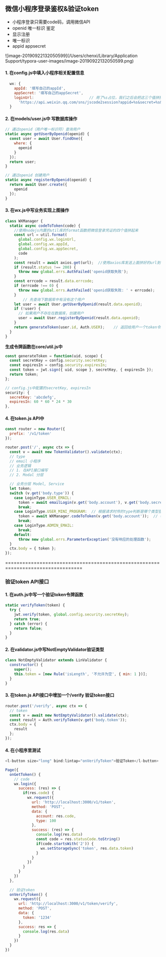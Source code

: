 ## 微信小程序登录鉴权&验证token

- 小程序登录只需要code码，调用微信API
- openid 唯一标识 鉴定
- 显示注册
- 唯一标识
- appid appsecret

![image-20190922132050599](/Users/chenxi/Library/Application Support/typora-user-images/image-20190922132050599.png)



#### 1. 在config.js中填入小程序相关配置信息

```js
  wx: {
    appId: '填写自己的appId',
    appSecret: '填写自己的appSecret',
    loginUrl:                         // 用了%s占位，我们之后会把这三个值拼接起来
      'https://api.weixin.qq.com/sns/jscode2session?appid=%s&secret=%s&js_code=%s&grant_type=authorization_code'
  }
```



#### 2. 在models/user.js中 写数据库操作

```js
// 通过openid（用户唯一标识符）查询用户
static async getUserByOpenid(openid) {
  const user = await User.findOne({
    where: {
      openid
    }
  });
  return user;
}

// 通过openid 创建用户
static async registerByOpenid(openid) {
  return await User.create({
    openid
  });
}
```



#### 3. 在wx.js中写业务实现上图操作

```js
class WXManager {
  static async codeToToken(code) {
    //使用nodejs内置的util库的format函数把微信登录凭证的四个值拼起来
    const url = util.format(
      global.config.wx.loginUrl,
      global.config.wx.appId,
      global.config.wx.appSecret,
      code
    );
    const result = await axios.get(url);  //使用axios库发送上面拼好的url到微信验证登录的网址
    if (result.status !== 200) {
      throw new global.errs.AuthFailed('openid获取失败');
    }
    const errcode = result.data.errcode;
    if (errcode !== 0) {
      throw new global.errs.AuthFailed('openid获取失败: ' + errcode);
    }
		// 先查询下数据库中有没有这个用户
    let user = await User.getUserByOpenid(result.data.openid);
    if (!user) {
      // 如果用户不存在在数据库，创建用户
      user = await User.registerByOpenid(result.data.openid);
    }
    return generateToken(user.id, Auth.USER);    // 返回给用户一个token令牌
  }
}
```

**生成令牌函数在core/util.js中**

```js
const generateToken = function(uid, scope) {
  const secretKey = config.security.secretKey;
  const expiresIn = config.security.expiresIn;
  const token = jwt.sign({ uid, scope }, secretKey, { expiresIn });
  return token;
};
```

```js
// config.js中配置的secretKey, expiresIn
security: {
  secretKey: 'abcdefg',
  expiresIn: 60 * 60 * 24 * 30
},
```



#### 4. 在token.js API中

```js
const router = new Router({
  prefix: '/v1/token'
});

router.post('/', async ctx => {
  const v = await new TokenValidator().validate(ctx);
  // type
  // email 小程序
  // 业务逻辑
  // 1. 在API接口编写
  // 2. Modal 分层

  // 业务分层 Model, Service
  let token;
  switch (v.get('body.type')) {
    case LoginType.USER_EMAIL:
      token = await emailLogin(v.get('body.account'), v.get('body.secret'));
      break;
    case LoginType.USER_MINI_PROGRAM:  // 根据请求时传的type判断是哪个类型登录
      token = await WXManager.codeToToken(v.get('body.account'));  // 参数是小程序code码
      break;
    case LoginType.ADMIN_EMAIL:
      break;
    default:
      throw new global.errs.ParameterException('没有响应的处理函数');
  }
  ctx.body = { token };
});
```



=================================================================================



### 验证token API接口

#### 1. 在auth.js中写一个验证token令牌函数

```js
static verifyToken(token) {
  try {
    jwt.verify(token, global.config.security.secretKey);
    return true;
  } catch (error) {
    return false;
  }
}
```



#### 2. 在validator.js中写NotEmptyValidator验证类型

```js
class NotEmptyValidator extends LinValidator {
  constructor() {
    super();
    this.token = [new Rule('isLength', '不允许为空', { min: 1 })];
  }
}
```



#### 3. 在token.js API接口中增加一个/verify 验证token接口

```js
router.post('/verify', async ctx => {
  // token
  const v = await new NotEmptyValidator().validate(ctx);
  const result = Auth.verifyToken(v.get('body.token'));
  ctx.body = {
    result
  };
});
```



#### 4. 在小程序里测试

```js
<l-button size="long" bind:lintap="onVerifyToken">验证Token</l-button>

Page({
  onGetToken() {
    // code
    wx.login({
      success: (res) => {
        if(res.code) {
          wx.request({
            url: 'http://localhost:3000/v1/token',
            method: 'POST',
            data: {
              account: res.code,
              type: 100
            },
            success: (res) => {
              console.log(res.data)
              const code = res.statusCode.toString()
              if(code.startsWith('2')) {
                wx.setStorageSync('token', res.data.token)
              }
            }
          })
        }
      }
    })
  },
  
  // 验证token
  onVerifyToken() {   
    wx.request({
      url: 'http://localhost:3000/v1/token/verify',
      method: 'POST',
      data: {
        token: '1234'
      },
      success: res => {
        console.log(res.data)
      }
    })
  }
})
```